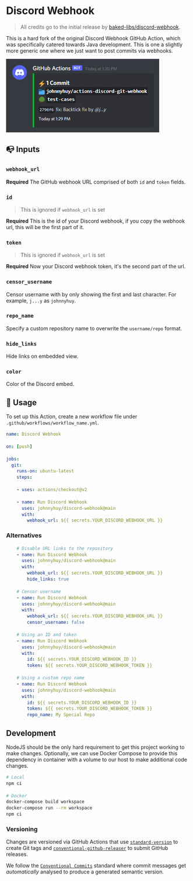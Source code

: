 # Discord Webhook

> All credits go to the initial release by [baked-libs/discord-webhook](https://github.com/baked-libs/discord-webhook).

This is a hard fork of the original Discord Webhook GitHub Action, which was specifically catered towards Java development. This is one a slightly more generic one where we just want to post commits via webhooks.

![preview](./docs/preview.png)

## :mailbox_with_no_mail: Inputs

### `webhook_url`

**Required** The GitHub webhook URL comprised of both `id` and `token` fields.

### `id`

> This is ignored if `webhook_url` is set

**Required** This is the id of your Discord webhook, if you copy the webhook url, this will be the first part of it.

### `token`

> This is ignored if `webhook_url` is set

**Required** Now your Discord webhook token, it's the second part of the url. 

### `censor_username`

Censor username with by only showing the first and last character. For example, `j...y` as `johnnyhuy`.

### `repo_name`

Specify a custom repository name to overwrite the `username/repo` format.

### `hide_links`

Hide links on embedded view.

### `color`

Color of the Discord embed.

## :scroll: Usage

To set up this Action, create a new workflow file under `.github/workflows/workflow_name.yml`.

```yaml
name: Discord Webhook

on: [push]

jobs:
  git:
    runs-on: ubuntu-latest
    steps:

    - uses: actions/checkout@v2

    - name: Run Discord Webhook
      uses: johnnyhuy/discord-webhook@main
      with:
        webhook_url: ${{ secrets.YOUR_DISCORD_WEBHOOK_URL }}

```

### Alternatives

```yaml
    # Disable URL links to the repository
    - name: Run Discord Webhook
      uses: johnnyhuy/discord-webhook@main
      with:
        webhook_url: ${{ secrets.YOUR_DISCORD_WEBHOOK_URL }}
        hide_links: true

    # Censor username
    - name: Run Discord Webhook
      uses: johnnyhuy/discord-webhook@main
      with:
        webhook_url: ${{ secrets.YOUR_DISCORD_WEBHOOK_URL }}
        censor_username: false

    # Using an ID and token
    - name: Run Discord Webhook
      uses: johnnyhuy/discord-webhook@main
      with:
        id: ${{ secrets.YOUR_DISCORD_WEBHOOK_ID }}
        token: ${{ secrets.YOUR_DISCORD_WEBHOOK_TOKEN }}

    # Using a custom repo name
    - name: Run Discord Webhook
      uses: johnnyhuy/discord-webhook@main
      with:
        id: ${{ secrets.YOUR_DISCORD_WEBHOOK_ID }}
        token: ${{ secrets.YOUR_DISCORD_WEBHOOK_TOKEN }}
        repo_name: My Special Repo
```

## Development

NodeJS should be the only hard requirement to get this project working to make changes. Optionally, we can use Docker Compose to provide this dependency in container with a volume to our host to make additional code changes.

```bash
# Local
npm ci

# Docker
docker-compose build workspace
docker-compose run --rm workspace
npm ci
```

### Versioning

Changes are versioned via GitHub Actions that use [`standard-version`](https://github.com/conventional-changelog/standard-version) to create Git tags and [`conventional-github-releaser`](https://github.com/conventional-changelog/releaser-tools/tree/master/packages/conventional-github-releaser) to submit GitHub releases.

We follow the [`Conventional Commits`](https://www.conventionalcommits.org/en/v1.0.0/#summary) standard where commit messages get *automatically* analysed to produce a generated semantic version.
